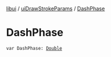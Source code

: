 [libui](../index.md) / [uiDrawStrokeParams](index.md) / [DashPhase](./-dash-phase.md)

# DashPhase

`var DashPhase: `[`Double`](https://kotlinlang.org/api/latest/jvm/stdlib/kotlin/-double/index.html)